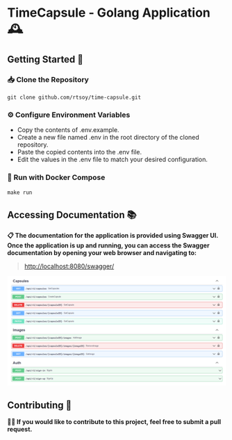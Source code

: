 # TimeCapsule - Golang Application 🕰️

## Getting Started 🚀

### 📥 Clone the Repository

```shell
git clone github.com/rtsoy/time-capsule.git
```

### ⚙️ Configure Environment Variables

- Copy the contents of .env.example.
- Create a new file named .env in the root directory of the cloned repository.
- Paste the copied contents into the .env file.
- Edit the values in the .env file to match your desired configuration.

### 🐳 Run with Docker Compose

```shell
make run
```

## Accessing Documentation 📚

**📋 The documentation for the application is provided using Swagger UI.
Once the application is up and running, you can access the Swagger
documentation by opening your web browser and navigating to:**


>  [http://localhost:8080/swagger/](http://localhost:8080/swagger/)

![](./images/swagger.png)

## Contributing 🤝

**👨‍💻 If you would like to contribute to this project,
feel free to submit a pull request.**
